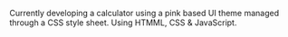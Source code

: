 Currently developing a calculator using a pink based UI theme managed through a CSS style sheet. Using HTMML, CSS & JavaScript.
